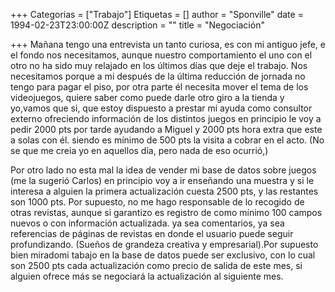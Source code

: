 +++
Categorias = ["Trabajo"]
Etiquetas = []
author = "Sponville"
date = 1994-02-23T23:00:00Z
description = ""
title = "Negociación"

+++
Mañana tengo una entrevista un tanto curiosa, es con mi antiguo jefe, e el fondo nos necesitamos, aunque nuestro comportamiento el uno con el otro no ha sido muy relajado en los últimos días que deje el trabajo. Nos necesitamos porque a mi después de la última reducción de jornada no tengo para pagar el piso, por otra parte él necesita mover el tema de los videojuegos, quiere saber como puede darle otro giro a la tienda y yo,vamos que si, que estoy dispuesto a prestar mi ayuda como consultor externo ofreciendo información de los distintos juegos en principio le voy a pedir 2000 pts por tarde ayudando a Miguel y 2000 pts hora extra que este a solas con él. siendo es mínimo de 500 pts la visita a cobrar en el acto. (No se que me creia yo en aquellos día, pero nada de eso ocurrió,)

Por otro lado no esta mal la idea de vender mi base de datos sobre juegos (me la sugerió Carlos) en principio voy a ir enseñando una muestra y si le interesa a alguien la primera actualización cuesta 2500 pts, y las restantes son 1000 pts. Por supuesto, no me hago responsable de lo recogido de otras revistas, aunque si garantizo es registro de como mínimo 100 campos nuevos o con información actualizada. ya sea comentarios, ya sea referencias de páginas de revistas en donde el usuario puede seguir profundizando. (Sueños de grandeza creativa y empresarial).Por supuesto bien miradomi tabajo en la base de datos puede ser exclusivo, con lo cual son 2500 pts cada actualización como precio de salida de este mes, si alguien ofrece más se negociará la actualización al siguiente mes.